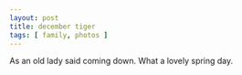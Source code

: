 ```yaml
---
layout: post
title: december tiger
tags: [ family, photos ]
---
```

As an old lady said coming down. What a lovely spring day. 

<script src="https://cdn.jsdelivr.net/npm/publicalbum@latest/embed-ui.min.js" async></script>
<div class="pa-gallery-player-widget" style="width:640px; height:480px; display:none;"
  data-link="https://photos.google.com/share/AF1QipNL-a9UayOedNtoNpXiBCP01KSXuA7Gk17spU8Gfg7Iw2yTcx0c4cykHBO8SJ3Q9Q?key=amtCRVg2VGp0M25lQkFRSE1iZ2Y1RVRaOWpsMEh3"
  data-title="December Tiger"
  data-description="5 new items added to shared album">
  <object data="https://lh3.googleusercontent.com/pw/ABLVV86dF8hS84hzVvuCje097kWryJuq12O1qzQqKfqwoCR-4RetJSK1PsN9mzMzzH2z2faFfBLzWel6T4h0NIoBRi36ShxPImSSaOpeWxjUoavhSCHB2sTo=w1920-h1080"></object>
  <object data="https://lh3.googleusercontent.com/pw/ABLVV87weqODZFMJ12x1ijQ_V0ur1Zhh3OLW1yWcPdwRzB3q6SUMJyjgXVwrr-XHW6L7-bc6aczI2bZ7Rke6EBdiiWaZ-6vbOb23hofs9btTC1Fj5Tottv3B=w1920-h1080"></object>
  <object data="https://lh3.googleusercontent.com/pw/ABLVV85a-bDMUUQqc3sKr3pPENPdfgJKkAVwZQ3hMwKWRJx5hffZfOCtSWE80iGhkuYWjGrr5zlbkhvH6Fc3A7GzByPBkbdDuzFCfg3Cfwpkdv7omjnVXAdO=w1920-h1080"></object>
  <object data="https://lh3.googleusercontent.com/pw/ABLVV86wjv_RmBFEWDiQeRIrnlFMMGbQoCU3JXJHm1IC6N29-j4qLvVIDwNkbq34zSoarhxVz1-sBL4v9QO9sv4l3L_r17FttaYKKFR4BvqVIziATo31McHv=w1920-h1080"></object>
  <object data="https://lh3.googleusercontent.com/pw/ABLVV84b2ICsRRZGLVHUY-dysOfwOmE1Q4uQEB4rBaBPqKkYCa4IBMGjPNQ2MiFuipwDP1DUeUiaxCe_Xa5-Yn0MZzXHkwk7tlcUGq6vqxeg3bsJaga7TZAt=w1920-h1080"></object>
</div>
